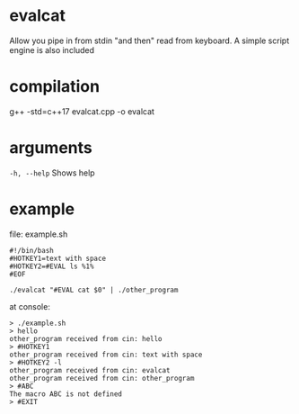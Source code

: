 # evalcat
Allow you pipe in from stdin "and then" read from keyboard. A simple script engine is also included

# compilation
g++ -std=c++17 evalcat.cpp -o evalcat

# arguments
`-h, --help`    Shows help

# example

file: example.sh
```
#!/bin/bash
#HOTKEY1=text with space
#HOTKEY2=#EVAL ls %1%
#EOF

./evalcat "#EVAL cat $0" | ./other_program
```


at console:
```
> ./example.sh
> hello
other_program received from cin: hello
> #HOTKEY1
other_program received from cin: text with space
> #HOTKEY2 -l
other_program received from cin: evalcat
other_program received from cin: other_program
> #ABC
The macro ABC is not defined
> #EXIT
```
